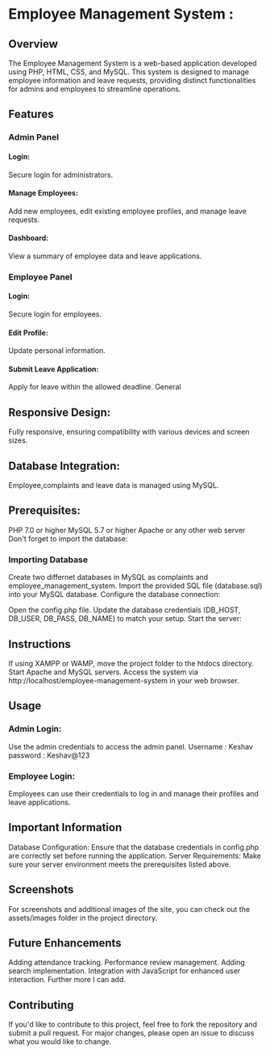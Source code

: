 # Employee Management System :
## Overview
The Employee Management System is a web-based application developed using PHP, HTML, CSS, and MySQL. This system is designed to manage employee information and leave requests, providing distinct functionalities for admins and employees to streamline operations.

## Features
### Admin Panel
#### Login:
Secure login for administrators.
#### Manage Employees:
Add new employees, edit existing employee profiles, and manage leave requests.
#### Dashboard:
View a summary of employee data and leave applications.
### Employee Panel
#### Login:
Secure login for employees.
#### Edit Profile: 
Update personal information.
#### Submit Leave Application:
Apply for leave within the allowed deadline.
General
## Responsive Design:
Fully responsive, ensuring compatibility with various devices and screen sizes.
## Database Integration:
Employee,complaints and leave data is managed using MySQL.
## Prerequisites:
PHP 7.0 or higher
MySQL 5.7 or higher
Apache or any other web server
Don't forget to import the database:

### Importing Database
Create two differnet databases in MySQL as complaints and employee_management_system.
Import the provided SQL file (database.sql) into your MySQL database.
Configure the database connection:

Open the config.php file.
Update the database credentials (DB_HOST, DB_USER, DB_PASS, DB_NAME) to match your setup.
Start the server:

## Instructions
If using XAMPP or WAMP, move the project folder to the htdocs directory.
Start Apache and MySQL servers.
Access the system via http://localhost/employee-management-system in your web browser.
## Usage
### Admin Login: 
Use the admin credentials to access the admin panel.
Username : Keshav 
password : Keshav@123
### Employee Login: 
Employees can use their credentials to log in and manage their profiles and leave applications.
## Important Information
Database Configuration: Ensure that the database credentials in config.php are correctly set before running the application.
Server Requirements: Make sure your server environment meets the prerequisites listed above.

## Screenshots
For screenshots and additional images of the site, you can check out the assets/images folder in the project directory.

## Future Enhancements
Adding attendance tracking.
Performance review management.
Adding search implementation.
Integration with JavaScript for enhanced user interaction.
Further more I can add.
## Contributing
If you'd like to contribute to this project, feel free to fork the repository and submit a pull request. For major changes, please open an issue to discuss what you would like to change.

